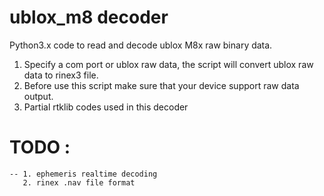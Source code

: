 # ublox_m8 decoder
Python3.x code to read and decode ublox M8x raw binary data.
1. Specify a com port or ublox raw data, the script will convert
    ublox raw data to rinex3 file.
2. Before use this script make sure that your device support raw data
    output.
3. Partial rtklib codes used in this decoder

# TODO :
    -- 1. ephemeris realtime decoding
       2. rinex .nav file format

